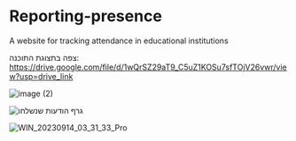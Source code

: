 # Reporting-presence
A website for tracking attendance in educational institutions


צפה בתצוגת התוכנה:
https://drive.google.com/file/d/1wQrSZ29aT9_C5uZ1KOSu7sfTOjV26vwr/view?usp=drive_link


![image (2)](https://github.com/malkaDeutsch/Reporting-presence/assets/101219031/1d466d77-2ec6-4a24-9c77-abb5f65b735c)


![גרף הודעות שנשלחו](https://github.com/malkaDeutsch/Reporting-presence/assets/101219031/8a777e6f-0875-4e72-b6fa-779081b96b86)



![WIN_20230914_03_31_33_Pro](https://github.com/malkaDeutsch/Reporting-presence/assets/101219031/5c63a939-2586-48e7-b72b-2cc9d13ca741)
